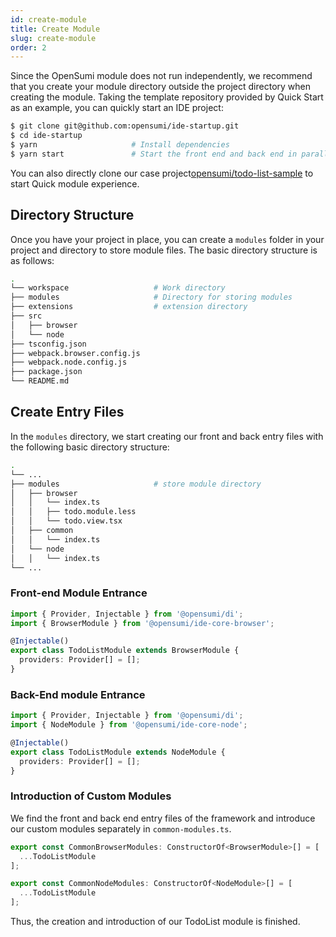 ```yaml
---
id: create-module
title: Create Module
slug: create-module
order: 2
---
```


Since the OpenSumi module does not run independently, we recommend that you create your module directory outside the project directory when creating the module. Taking the template repository provided by Quick Start as an example, you can quickly start an IDE project:  

```bash
$ git clone git@github.com:opensumi/ide-startup.git
$ cd ide-startup
$ yarn					   # Install dependencies  
$ yarn start		       # Start the front end and back end in parallel
```

You can also directly clone our case project[opensumi/todo-list-sample](https://github.com/opensumi/todo-list-sample) to start Quick module experience. 

## Directory Structure 

Once you have your project in place, you can create a `modules` folder in your project and directory to store module files. The basic directory structure is as follows:  

```bash
.
└── workspace                   # Work directory 
├── modules                     # Directory for storing modules
├── extensions                  # extension directory
├── src
│   ├── browser
│   └── node
├── tsconfig.json
├── webpack.browser.config.js
├── webpack.node.config.js
├── package.json
└── README.md
```

## Create Entry Files

In the `modules` directory, we start creating our front and back entry files with the following basic directory structure:  

```bash
.
└── ...
├── modules                     # store module directory
│   ├── browser
│   │   └── index.ts
│   │   ├── todo.module.less
│   │   └── todo.view.tsx
│   ├── common
│   │   └── index.ts
│   └── node
│   │   └── index.ts
└── ...
```

### Front-end Module Entrance

```ts
import { Provider, Injectable } from '@opensumi/di';
import { BrowserModule } from '@opensumi/ide-core-browser';

@Injectable()
export class TodoListModule extends BrowserModule {
  providers: Provider[] = [];
}
```

### Back-End module Entrance

```ts
import { Provider, Injectable } from '@opensumi/di';
import { NodeModule } from '@opensumi/ide-core-node';

@Injectable()
export class TodoListModule extends NodeModule {
  providers: Provider[] = [];
}
```

### Introduction of Custom Modules

We find the front and back end entry files of the framework and introduce our custom modules separately in `common-modules.ts`.

```ts
export const CommonBrowserModules: ConstructorOf<BrowserModule>[] = [
  ...TodoListModule
];
```

```ts
export const CommonNodeModules: ConstructorOf<NodeModule>[] = [
  ...TodoListModule
];
```

Thus, the creation and introduction of our TodoList module is finished.
